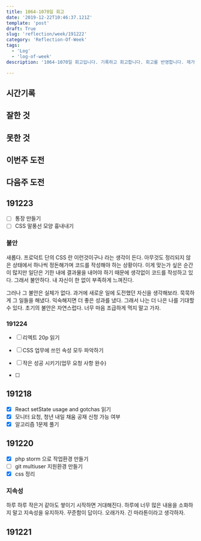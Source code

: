 ```yaml
---
title: 1064-1070일 회고
date: '2019-12-22T10:46:37.121Z'
template: 'post'
draft: True
slug: 'reflection/week/191222'
category: 'Reflection-Of-Week'
tags:
  - 'Log'
  - 'log-of-week'
description: '1064-1070일 회고입니다. 기록하고 회고합니다. 회고를 반영합니다. 제가 자라는 방식입니다.'

---
```


## 시간기록 



## 잘한 것



## 못한 것



## 이번주 도전



## 다음주 도전

## 191223

- [ ] 통장 만들기
- [ ] CSS 말풍선 모양 흉내내기 

### 불안

새롭다. 프로덕트 단의 CSS 란 이런것이구나 라는 생각이 든다. 아무것도 정리되지 않은 상태에서 하나씩 정돈해가며 코드를 작성해야 하는 상황이다. 이게 맞는가 싶은 순간이 많지만 일단은 기한 내에 결과물을 내어야 하기 때문에 생각없이 코드를 작성하고 있다. 그래서 불안하다. 내 자신이 한 없이 부족하게 느껴진다.

그러나 그 불안은 실체가 없다. 과거에 새로운 일에 도전했던 자신을 생각해보라. 묵묵하게 그 일들을 해냈다. 익숙해지면 더 좋은 성과를 냈다. 그래서 나는 더 나은 나를 기대할 수 있다. 초기의 불안은 자연스럽다. 너무 마음 조급하게 먹지 말고 가자.

### 191224

- [ ] 리엑트 20p 읽기
- [ ] CSS 업무에 쓰인 속성 모두 파악하기 

- [ ] 작은 성공 시키기(업무 요청 사항 완수) 
- [ ] 

## 191218

- [x] React setState usage and gotchas 읽기 
- [x] 모니터 요청, 청년 내일 채움 공재 신청 가능 여부 
- [x] 알고리즘 1문제 풀기 

## 191220

- [x] php storm 으로 작업환경 만들기
- [ ] git multiuser 지원환경 만들기
- [x] css 정리 

### 지속성

하루 하루 작은거 같아도 쌓이기 시작하면 거대해진다. 하루에 너무 많은 내용을 소화하지 말고 지속성을 유지하자. 꾸준함이 답이다. 오래가자. 긴 마라톤이라고 생각하자. 

## 191221

